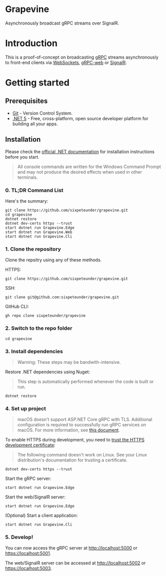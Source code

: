 # Grapevine
Asynchronously broadcast gRPC streams over SignalR.

# Introduction
This is a proof-of-concept on broadcasting [gRPC](https://grpc.io) streams asynchronously to front-end clients via
[WebSockets](https://developer.mozilla.org/en-US/docs/Web/API/WebSockets_API), [gRPC-web](https://grpc.io/docs/platforms/web/) 
or [SignalR](https://dotnet.microsoft.com/apps/aspnet/signalr).

# Getting started

## Prerequisites

- [Git](https://git-scm.com) - Version Control System.
- [.NET 5](https://dot.net) - Free, cross-platform, open source developer platform for building all your apps.

## Installation

Please check the [official .NET documentation](https://dotnet.microsoft.com/download) for installation instructions before you start.

> All console commands are written for the Windows Command Prompt and may not produce the desired effects when used in other terminals.

### 0. TL;DR Command List

Here's the summary:

    git clone https://github.com/sixpeteunder/grapevine.git
    cd grapevine
    dotnet restore
    dotnet dev-certs https --trust
    start dotnet run Grapevine.Edge
    start dotnet run Grapevine.Web
    start dotnet run Grapevine.Cli

### 1. Clone the repository

Clone the repsitry using any of these methods.

HTTPS:

    git clone https://github.com/sixpeteunder/grapevine.git
    
SSH:

    git clone git@github.com:sixpeteunder/grapevine.git
    
GitHub CLI:

    gh repo clone sixpeteunder/grapevine

### 2. Switch to the repo folder

    cd grapevine

### 3. Install dependencies

> Warning: These steps may be bandwith-intensive.

Restore .NET dependencies using Nuget:

> This step is automatically performed whenever the code is built or run.

    dotnet restore
    
### 4. Set up project

> macOS doesn't support ASP.NET Core gRPC with TLS. Additional configuration is required to successfully run gRPC services on macOS. 
For more information, see [this document](https://docs.microsoft.com/en-gb/aspnet/core/grpc/troubleshoot?view=aspnetcore-5.0#unable-to-start-aspnet-core-grpc-app-on-macos).

To enable HTTPS during development, you need to [trust the HTTPS development certificate](https://docs.microsoft.com/en-gb/aspnet/core/security/enforcing-ssl?view=aspnetcore-5.0#trust-the-aspnet-core-https-development-certificate-on-windows-and-macos):

> The following command doesn't work on Linux. See your Linux distribution's documentation for trusting a certificate.

    dotnet dev-certs https --trust

Start the gRPC server:

    start dotnet run Grapevine.Edge
    
Start the web/SignalR server:

    start dotnet run Grapevine.Edge
    
(Optional) Start a client application: 

    start dotnet run Grapevine.Cli
    
### 5. Develop!

You can now access the gRPC server at [http://localhost:5000](http://localhost:5000) or [https://localhost:5001](https://localhost:5001).

The web/SignalR server can be accessed at [http://localhost:5002](http://localhost:5002) or [https://localhost:5003](https://localhost:5003).
